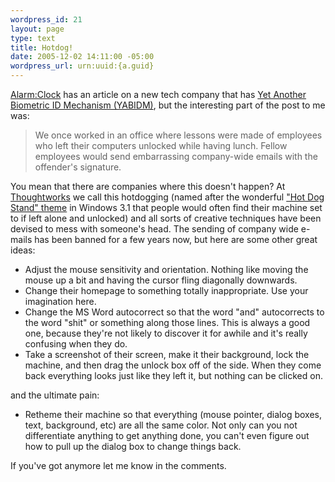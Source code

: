 ```yaml
--- 
wordpress_id: 21
layout: page
type: text
title: Hotdog!
date: 2005-12-02 14:11:00 -05:00
wordpress_url: urn:uuid:{a.guid}
---
```

<p><a href="http://www.thealarmclock.com/mt/" title="alarm:clock">Alarm:Clock</a> has an article on a new tech company that has <a href="http://www.thealarmclock.com/mt/archives/2005/12/israels_electro.html" title="Israel's Electro Biometrics Breakthrough">Yet Another Biometric ID Mechanism (YABIDM)</a>, but the interesting part of the post to me was:</p>

<blockquote>
    <p>We once worked in an office where lessons were made of employees who left their computers unlocked while having lunch. Fellow employees would send embarrassing company-wide emails with the offender's signature.</p>
</blockquote>

<p>You mean that there are companies where this doesn't happen?  At <a href="http://www.thoughtworks.com/index.html" title="Thoughtworks">Thoughtworks</a> we call this hotdogging (named after the wonderful <a href="http://www.codinghorror.com/blog/archives/000341.html" title="A Tribute to the Windows 3.1 Hot Dog Stand Color Scheme">"Hot Dog Stand" theme</a> in Windows 3.1 that people would often find their machine set to if left alone and unlocked) and all sorts of creative techniques have been devised to mess with someone's head.  The sending of company wide e-mails has been banned for a few years now, but here are some other great ideas:</p>

<ul>
<li>Adjust the mouse sensitivity and orientation.  Nothing like moving the mouse up a bit and having the cursor fling diagonally downwards.</li>
<li>Change their homepage to something totally inappropriate.  Use your imagination here.</li>
<li>Change the MS Word autocorrect so that the word "and" autocorrects to the word "shit" or something along those lines. This is always a good one, because they're not likely to discover it for awhile and it's really confusing when they do.</li>
<li>Take a screenshot of their screen, make it their background, lock the machine, and then drag the unlock box off of the side.  When they come back everything looks just like they left it, but nothing can be clicked on.</li>
</ul>

<p>and the ultimate pain:</p>

<ul>
<li>Retheme their machine so that everything (mouse pointer, dialog boxes, text, background, etc) are all the same color.  Not only can you not differentiate anything to get anything done, you can't even figure out how to pull up the dialog box to change things back.</li>
</ul>

<p>If you've got anymore let me know in the comments.</p>
